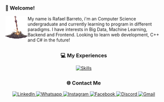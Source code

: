 ### 👋 Welcome!

<img align="left" height="72" width="72" src="https://github.com/rafaell-silva/rafaell-silva/blob/main/gifs/Bonfire.gif">

My name is Rafael Barreto, i'm an Computer Science undergraduate and currently learning to program in different paradigms. I have interests in Big Data, Machine Learning, Backend and Frontend. Looking to learn web development, C++ and C# in the future!

##

<div align="center">  

### 💻 My Experiences 
<p>
    <a href="https://skillicons.dev">
        <img src="https://skillicons.dev/icons?i=python,java,mysql,clojure,git,linux" alt="Skills" />
    </a>
</p>
</div>

##

<div align="center">  

### 🌐 Contact Me  
<p>
    <a href="https://www.linkedin.com/in/rafael-barreto-9016a9350/" target="_blank">
        <img src="https://custom-icon-badges.demolab.com/badge/LinkedIn-0A66C2?logo=linkedin-white&logoColor=fff" alt="LinkedIn"></img>
    </a>
    <a href="https://wa.me/5583981467321" target="_blank" >
        <img src="https://img.shields.io/badge/WhatsApp-25D366?style=for-the-badge&logo=whatsapp&logoColor=white"
        alt="Whatsapp"></img>
    </a>
    <a href="https://www.instagram.com/rafaellbrs/" target="_blank">
        <img src="https://img.shields.io/badge/Instagram-%23E4405F.svg?logo=Instagram&logoColor=white" alt="Instagram"></img>
    </a>
    <a href="https://www.facebook.com/rafael.barreto.3139241" target="_blank">
        <img src="https://img.shields.io/badge/Facebook-%231877F2.svg?logo=Facebook&logoColor=white" 
        alt="Facebook"></img>
    </a>
    <a href="https://discordlookup.com/user/300659970582511622" target="_blank">
        <img src="https://img.shields.io/badge/Discord-%235865F2.svg?&logo=discord&logoColor=white" 
        alt="Discord"></img>
    </a>
<!--<a href="https://steamcommunity.com/profiles/76561198228189260/" target="_blank">
        <img src="https://img.shields.io/badge/Steam-%23000000.svg?logo=steam&logoColor=white" 
        alt="Steam"></img>
    </a>--> 
    <a href="mailto:rafael.barreto.silva@ccc.ufcg.edu.br" target="_blank">
        <img src="https://img.shields.io/badge/Gmail-D14836?logo=gmail&logoColor=white" 
        alt="Gmail"></img>
    </a>
</p>
</div>

